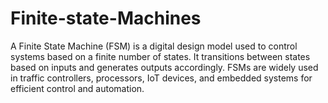 # Finite-state-Machines
A Finite State Machine (FSM) is a digital design model used to control systems based on a finite number of states. It transitions between states based on inputs and generates outputs accordingly. FSMs are widely used in traffic controllers, processors, IoT devices, and embedded systems for efficient control and automation.
